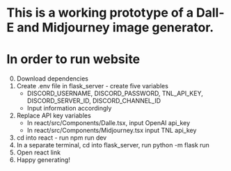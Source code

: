 # This is a working prototype of a Dall-E and Midjourney image generator.

# In order to run website
0. Download dependencies
1. Create .env file in flask_server - create five variables
    - DISCORD_USERNAME, DISCORD_PASSWORD, TNL_API_KEY, DISCORD_SERVER_ID, DISCORD_CHANNEL_ID
    - Input information accordingly
2. Replace API key variables
    - In react/src/Components/Dalle.tsx, input OpenAI api_key
    - In react/src/Components/Midjourney.tsx input TNL api_key
3. cd into react - run npm run dev
4. In a separate terminal, cd into flask_server, run python -m flask run
5. Open react link
5. Happy generating!

